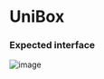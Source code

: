 # UniBox

### Expected interface
![image](https://user-images.githubusercontent.com/52702259/234262503-5dc55b62-3118-4da6-a14f-85fb11bf4094.png)
